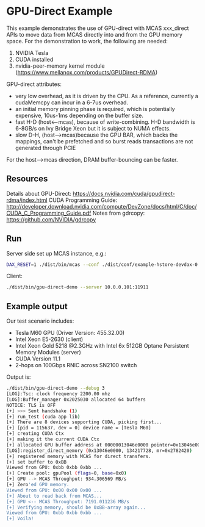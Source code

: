 # GPU-Direct Example

This example demonstrates the use of GPU-direct with MCAS xxx_direct APIs to move data from MCAS
directly into and from the GPU memory space.  For the demonstration to work, the following are needed:

1. NVIDIA Tesla
2. CUDA installed
2. nvidia-peer-memory kernel module (https://www.mellanox.com/products/GPUDirect-RDMA)

GPU-direct attributes:
* very low overhead, as it is driven by the CPU. As a reference, currently a cudaMemcpy can incur in a 6-7us overhead.
* an initial memory pinning phase is required, which is potentially expensive, 10us-1ms depending on the buffer size.
* fast H-D (host<--mcas), because of write-combining. H-D bandwidth is 6-8GB/s on Ivy Bridge Xeon but it is subject to NUMA effects.
* slow D-H, (host-->mcas)because the GPU BAR, which backs the mappings, can't be prefetched and so burst reads transactions are not generated through PCIE

For the host-->mcas direction, DRAM buffer-bouncing can be faster.

## Resources

Details about GPU-Direct: https://docs.nvidia.com/cuda/gpudirect-rdma/index.html
CUDA Programming Guide: http://developer.download.nvidia.com/compute/DevZone/docs/html/C/doc/CUDA_C_Programming_Guide.pdf
Notes from gdrcopy: https://github.com/NVIDIA/gdrcopy

## Run

Server side set up MCAS instance, e.g.:

``` bash
DAX_RESET=1 ./dist/bin/mcas --conf ./dist/conf/example-hstore-devdax-0.conf
```

Client:

``` bash
./dist/bin/gpu-direct-demo --server 10.0.0.101:11911
```

## Example output

Our test scenario includes:

* Tesla M60 GPU (Driver Version: 455.32.00)
* Intel Xeon E5-2630 (client)
* Intel Xeon Gold 5218 @2.3GHz with Intel 6x 512GB Optane Persistent Memory Modules (server)
* CUDA Version 11.1
* 2-hops on 100Gbps RNIC across SN2100 switch

Output is:

``` bash
./dist/bin/gpu-direct-demo --debug 3
[LOG]:Tsc: clock frequency 2200.00 mhz 
[LOG]:Buffer_manager 0x2025030 allocated 64 buffers 
NOTICE: TLS is OFF 
[+] >>> Sent handshake (1) 
[+] run_test (cuda app lib) 
[+] There are 8 devices supporting CUDA, picking first... 
[+] [pid = 115637, dev = 0] device name = [Tesla M60] 
[+] creating CUDA Ctx 
[+] making it the current CUDA Ctx 
[+] allocated GPU buffer address at 00000013046e0000 pointer=0x13046e0000 
[LOG]:register_direct_memory (0x13046e0000, 134217728, mr=0x2782420) 
[+] registered memory with MCAS for direct transfers. 
[+] set buffer to 0xBB 
Viewed from GPU: 0xbb 0xbb 0xbb ...
[+] Create pool: gpuPool (flags=0, base=0x0) 
[+] GPU --> MCAS Throughput: 934.306569 MB/s 
[+] Zero'ed GPU memory. 
Viewed from GPU: 0x00 0x00 0x00 ...
[+] About to read back from MCAS... 
[+] GPU <-- MCAS Throughput: 7191.011236 MB/s 
[+] Verifying memory, should be 0xBB-array again... 
Viewed from GPU: 0xbb 0xbb 0xbb ...
[+] Voila! 

```
